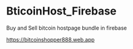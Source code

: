 # BticoinHost_Firebase
Buy and Sell bitcoin hostpage bundle in firebase

https://bitcoinshopper888.web.app
